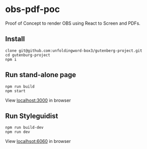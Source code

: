 # obs-pdf-poc 

Proof of Concept to render OBS using React to Screen and PDFs.

## Install

```
clone git@github.com:unfoldingword-box3/gutenberg-project.git
cd gutenburg-project
npm i
```

## Run stand-alone page

```
npm run build
npm start
```

View [localhost:3000](http://localhsot:3000) in browser

## Run Styleguidist

```
npm run build-dev
npm run dev
```

View [localhsot:6060](http://localhost:6060) in browser

